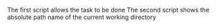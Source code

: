 The first script allows the task to be done
The second script shows the absolute path name of the current working directory
